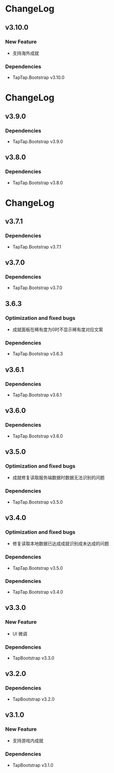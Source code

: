# ChangeLog
## v3.10.0

### New Feature
- 支持海外成就

### Dependencies

- TapTap.Bootstrap v3.10.0

# ChangeLog
## v3.9.0

### Dependencies

- TapTap.Bootstrap v3.9.0

## v3.8.0

### Dependencies

- TapTap.Bootstrap v3.8.0

# ChangeLog

## v3.7.1

### Dependencies

- TapTap.Bootstrap v3.7.1

## v3.7.0

### Dependencies

- TapTap.Bootstrap v3.7.0

## 3.6.3

### Optimization and fixed bugs
- 成就面板在稀有度为0时不显示稀有度对应文案

### Dependencies

- TapTap.Bootstrap v3.6.3

## v3.6.1

### Dependencies

- TapTap.Bootstrap v3.6.1

## v3.6.0

### Dependencies

- TapTap.Bootstrap v3.6.0

## v3.5.0

### Optimization and fixed bugs
- 成就修复读取服务端数据时数据无法识别的问题

### Dependencies
- TapTap.Bootstrap v3.5.0

## v3.4.0

### Optimization and fixed bugs
- 修复读取本地数据已达成成就识别成未达成的问题

### Dependencies

- TapTap.Bootstrap v3.5.0

### Dependencies

- TapTap.Bootstrap v3.4.0

## v3.3.0

### New Feature

- UI 微调

### Dependencies

- TapBootstrap v3.3.0

## v3.2.0

### Dependencies

- TapBootstrap v3.2.0

## v3.1.0

### New Feature

- 支持游戏内成就

### Dependencies

- TapBootstrap v3.1.0